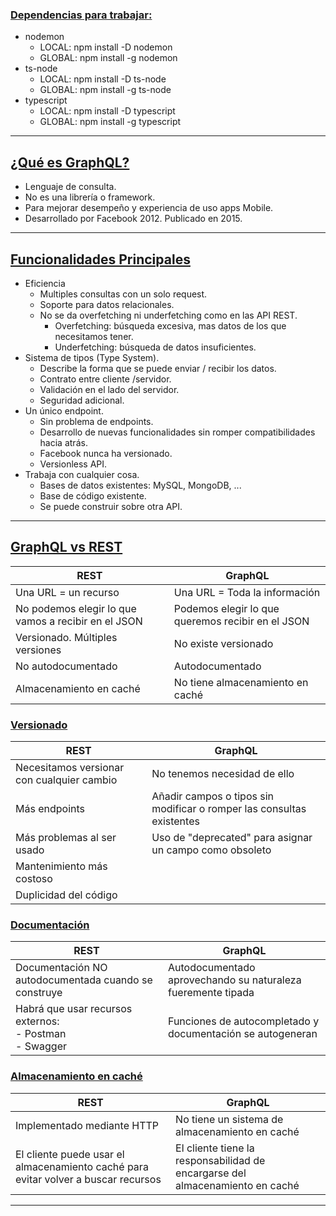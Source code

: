 ### <u>Dependencias para trabajar:</u>
- nodemon
  - LOCAL: npm install -D nodemon
  - GLOBAL: npm install -g nodemon
- ts-node
  - LOCAL: npm install -D ts-node
  - GLOBAL: npm install -g ts-node
- typescript
  - LOCAL: npm install -D typescript
  - GLOBAL: npm install -g typescript
---

## <u>¿Qué es GraphQL?</u>
- Lenguaje de consulta.
- No es una librería o framework.
- Para mejorar desempeño y experiencia de uso apps Mobile.
- Desarrollado por Facebook 2012. Publicado en 2015.
---

## <u>Funcionalidades Principales</u>
- Eficiencia
  - Multiples consultas con un solo request.
  - Soporte para datos relacionales.
  - No se da overfetching ni underfetching como en las API REST.
    - Overfetching: búsqueda excesiva, mas datos de los que necesitamos tener.
    - Underfetching: búsqueda de datos insuficientes.
- Sistema de tipos (Type System).
  - Describe la forma que se puede enviar / recibir los datos.
  - Contrato entre cliente /servidor.
  - Validación en el lado del servidor.
  - Seguridad adicional.
- Un único endpoint.
  - Sin problema de endpoints.
  - Desarrollo de nuevas funcionalidades sin romper compatibilidades hacia atrás.
  - Facebook nunca ha versionado.
  - Versionless API.
- Trabaja con cualquier cosa.
  - Bases de datos existentes: MySQL, MongoDB, ...
  - Base de código existente.
  - Se puede construir sobre otra API.
---
## <u>GraphQL vs REST</u>

<table>
  <thead>
    <tr>
      <th>REST</th>
      <th>GraphQL</th>
    </tr>
  </thead>
  <tbody>
    <tr>
      <td>Una URL = un recurso</td>
      <td>Una URL = Toda la información</td>
    </tr>
    <tr>
      <td>No podemos elegir lo que vamos a recibir en el JSON</td>
      <td>Podemos elegir lo que queremos recibir en el JSON</td>
    </tr>
    <tr>
      <td>Versionado. Múltiples versiones</td>
      <td>No existe versionado</td>
    </tr>
    <tr>
      <td>No autodocumentado</td>
      <td>Autodocumentado</td>
    </tr>
    <tr>
      <td>Almacenamiento en caché</td>
      <td>No tiene almacenamiento en caché</td>
    </tr>
  </tbody>
</table>

### <u>Versionado</u>

<table>
  <thead>
    <tr>
      <th>REST</th>
      <th>GraphQL</th>
    </tr>
  </thead>
  <tbody>
    <tr>
      <td>Necesitamos versionar con cualquier cambio</td>
      <td>No tenemos necesidad de ello</td>
    </tr>
    <tr>
      <td>Más endpoints</td>
      <td>Añadir campos o tipos sin modificar o romper las consultas existentes</td>
    </tr>
    <tr>
      <td>Más problemas al ser usado</td>
      <td>Uso de "deprecated" para asignar un campo como obsoleto</td>
    </tr>
    <tr>
      <td>Mantenimiento más costoso</td>
      <td></td>
    </tr>
    <tr>
      <td>Duplicidad del código</td>
      <td></td>
    </tr>
  </tbody>
</table>

### <u>Documentación</u>

<table>
  <thead>
    <tr>
      <th>REST</th>
      <th>GraphQL</th>
    </tr>
  </thead>
  <tbody>
    <tr>
      <td>Documentación NO autodocumentada cuando se construye</td>
      <td>Autodocumentado aprovechando su naturaleza fueremente tipada</td>
    </tr>
    <tr>
      <td>
        Habrá que usar recursos externos: <br />
          - Postman <br />
          - Swagger
      </td>
      <td>Funciones de autocompletado y documentación se autogeneran</td>
    </tr>
  </tbody>
</table>

### <u>Almacenamiento en caché</u>

<table>
  <thead>
    <tr>
      <th>REST</th>
      <th>GraphQL</th>
    </tr>
  </thead>
  <tbody>
    <tr>
      <td>Implementado mediante HTTP</td>
      <td>No tiene un sistema de almacenamiento en caché</td>
    </tr>
    <tr>
      <td>El cliente puede usar el almacenamiento caché para evitar volver a buscar recursos</td>
      <td>El cliente tiene la responsabilidad de encargarse del almacenamiento en caché</td>
    </tr>
  </tbody>
</table>

---
 